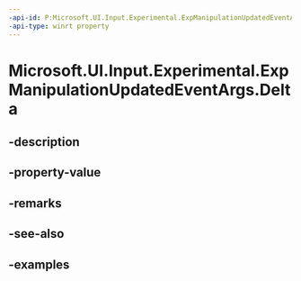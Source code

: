```yaml
---
-api-id: P:Microsoft.UI.Input.Experimental.ExpManipulationUpdatedEventArgs.Delta
-api-type: winrt property
---
```


# Microsoft.UI.Input.Experimental.ExpManipulationUpdatedEventArgs.Delta

<!--
public Windows.UI.Input.ManipulationDelta Delta { get; }
-->


## -description

## -property-value

## -remarks

## -see-also

## -examples


